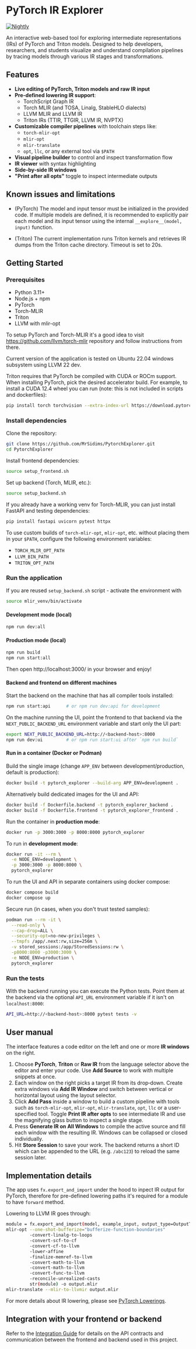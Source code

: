 # PyTorch IR Explorer

[![Nightly](https://github.com/MrSidims/PytorchExplorer/actions/workflows/ci.yml/badge.svg?branch=main)](https://github.com/MrSidims/PytorchExplorer/actions?query=workflow%3ACI+event%3Aschedule)

An interactive web-based tool for exploring intermediate representations (IRs) of PyTorch and Triton models.
Designed to help developers, researchers, and students visualize and understand compilation pipelines by
tracing models through various IR stages and transformations.

## Features

- **Live editing of PyTorch, Triton models and raw IR input**
- **Pre-defined lowering IR support**:
  - TorchScript Graph IR
  - Torch MLIR (and TOSA, Linalg, StableHLO dialects)
  - LLVM MLIR and LLVM IR
  - Triton IRs (TTIR, TTGIR, LLVM IR, NVPTX)
- **Customizable compiler pipelines** with toolchain steps like:
  - `torch-mlir-opt`
  - `mlir-opt`
  - `mlir-translate`
  - `opt`, `llc`, or any external tool via `$PATH`
- **Visual pipeline builder** to control and inspect transformation flow
- **IR viewer** with syntax highlighting
- **Side-by-side IR windows**
- **"Print after all opts"** toggle to inspect intermediate outputs

## Known issues and limitations

- (PyTorch) The model and input tensor must be initialized in the provided code. If multiple models are defined, it is recommended to explicitly pair each model and its input tensor using the internal `__explore__(model, input)` function.

- (Triton) The current implementation runs Triton kernels and retrieves IR dumps from the Triton cache directory. Timeout is set to 20s.

## Getting Started

### Prerequisites

- Python 3.11+
- Node.js + npm
- PyTorch
- Torch-MLIR
- Triton
- LLVM with mlir-opt

To setup PyTorch and Torch-MLIR it's a good idea to visit https://github.com/llvm/torch-mlir repository and follow instructions from there.

Current version of the application is tested on Ubuntu 22.04 windows subsystem using LLVM 22 dev.

Triton requires that PyTorch be compiled with CUDA or ROCm support. When
installing PyTorch, pick the desired accelerator build. For example, to install
a CUDA 12.4 wheel you can run (note: this is not included in scripts and dockerfiles):

```bash
pip install torch torchvision --extra-index-url https://download.pytorch.org/whl/cu124
```

### Install dependencies

Clone the repository:
```bash
git clone https://github.com/MrSidims/PytorchExplorer.git
cd PytorchExplorer
```

Install frontend dependencies:
```bash
source setup_frontend.sh
```

Set up backend (Torch, MLIR, etc.):
```bash
source setup_backend.sh
```

If you already have a working venv for Torch-MLIR, you can just install FastAPI and testing dependencies:
```bash
pip install fastapi uvicorn pytest httpx
```

To use custom builds of `torch-mlir-opt`, `mlir-opt`, etc. without placing them in your `$PATH`, configure the following environment variables:
- `TORCH_MLIR_OPT_PATH`
- `LLVM_BIN_PATH`
- `TRITON_OPT_PATH`

### Run the application

If you are reused `setup_backend.sh` script - activate the environment with

```bash
source mlir_venv/bin/activate
```

#### Development mode (local)
```bash
npm run dev:all
```

#### Production mode (local)
```bash
npm run build
npm run start:all
```

Then open http://localhost:3000/ in your browser and enjoy!

#### Backend and frontend on different machines

Start the backend on the machine that has all compiler tools installed:

```bash
npm run start:api      # or npm run dev:api for development
```

On the machine running the UI, point the frontend to that backend via the
`NEXT_PUBLIC_BACKEND_URL` environment variable and start only the UI part:

```bash
export NEXT_PUBLIC_BACKEND_URL=http://<backend-host>:8000
npm run dev:ui         # or npm run start:ui after `npm run build`
```

#### Run in a container (Docker or Podman)

Build the single image (change `APP_ENV` between development/production, default is production):
```bash
docker build -t pytorch_explorer --build-arg APP_ENV=development .
```

Alternatively build dedicated images for the UI and API:
```bash
docker build -f Dockerfile.backend -t pytorch_explorer_backend .
docker build -f Dockerfile.frontend -t pytorch_explorer_frontend .
```

Run the container in **production mode**:
```bash
docker run -p 3000:3000 -p 8000:8000 pytorch_explorer
```

To run in **development mode**:
```bash
docker run -it --rm \
  -e NODE_ENV=development \
  -p 3000:3000 -p 8000:8000 \
  pytorch_explorer
```

To run the UI and API in separate containers using docker compose:
```bash
docker compose build
docker compose up
```

Secure run (in cases, when you don't trust tested samples):
```bash
podman run --rm -it \
  --read-only \
  --cap-drop=ALL \
  --security-opt=no-new-privileges \
  --tmpfs /app/.next:rw,size=256m \
  -v stored_sessions:/app/StoredSessions:rw \
  -p8000:8000 -p3000:3000 \
  -e NODE_ENV=production \
  pytorch_explorer
```

### Run the tests

With the backend running you can execute the Python tests. Point them at the
backend via the optional `API_URL` environment variable if it isn't on
`localhost:8000`:

```bash
API_URL=http://<backend-host>:8000 pytest tests -v
```

## User manual

The interface features a code editor on the left and one or more **IR windows**
on the right.

1. Choose **PyTorch**, **Triton** or **Raw IR** from the language selector above
   the editor and enter your code. Use **Add Source** to work with multiple
   snippets at once.
2. Each window on the right picks a target IR from its drop‑down. Create extra
   windows via **Add IR Window** and switch between vertical or horizontal layout
   using the layout selector.
3. Click **Add Pass** inside a window to build a custom pipeline with tools such
   as `torch-mlir-opt`, `mlir-opt`, `mlir-translate`, `opt`, `llc` or a
   user-specified tool. Toggle **Print IR after opts** to see intermediate IR and
   use the magnifying glass button to inspect a single stage.
4. Press **Generate IR on All Windows** to compile the active source and fill
   each window with the resulting IR. Windows can be collapsed or closed
   individually.
5. Hit **Store Session** to save your work. The backend returns a short ID which
   can be appended to the URL (e.g. `/abc123`) to reload the same session later.

## Implementation details

The app uses `fx.export_and_import` under the hood to inpect IR output for PyTorch, therefore for pre-defined lowering paths it's required for a module to have `forward` method.

Lowering to LLVM IR goes through:

```bash
module = fx.export_and_import(model, example_input, output_type=OutputType.LINALG_ON_TENSORS)
mlir-opt --one-shot-bufferize="bufferize-function-boundaries"
         -convert-linalg-to-loops
         -convert-scf-to-cf
         -convert-cf-to-llvm
         -lower-affine
         -finalize-memref-to-llvm
         -convert-math-to-llvm
         -convert-math-to-llvm
         -convert-func-to-llvm
         -reconcile-unrealized-casts
         str(module) -o output.mlir
mlir-translate --mlir-to-llvmir output.mlir
```

For more details about IR lowering, please see [PyTorch Lowerings](docs/pytorch_lowering.md).

## Integration with your frontend or backend

Refer to the [Integration Guide](docs/integration_guide.md) for details on the API contracts and communication between the frontend and backend used in this project.

